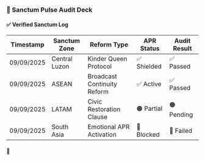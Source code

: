 ### 📜 Sanctum Pulse Audit Deck

#### ✅ Verified Sanctum Log
| Timestamp | Sanctum Zone | Reform Type | APR Status | Audit Result |
|-----------|--------------|-------------|------------|---------------|
| 09/09/2025 | Central Luzon | Kinder Queen Protocol | ✅ Shielded | ✅ Passed  
| 09/09/2025 | ASEAN | Broadcast Continuity Reform | ✅ Active | ✅ Passed  
| 09/09/2025 | LATAM | Civic Restoration Clause | 🟠 Partial | 🟠 Pending  
| 09/09/2025 | South Asia | Emotional APR Activation | 🔴 Blocked | 🔴 Failed  

#### 🔁
